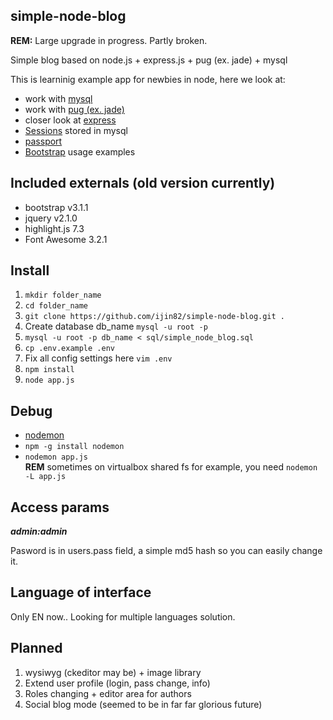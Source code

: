 simple-node-blog
--
**REM:** Large upgrade in progress. Partly broken.

Simple blog based on node.js + express.js + pug (ex. jade) + mysql

This is learninig example app for newbies in node, here we look at:
- work with <a href="https://npmjs.org/package/mysql">mysql</a>
- work with <a href="https://pugjs.org/">pug (ex. jade)</a>
- closer look at <a href="https://github.com/expressjs/express">express</a>
- <a href="https://github.com/nlf/connect-mysql">Sessions</a> stored in mysql
- <a href="https://github.com/jaredhanson/passport">passport</a>
- <a href="http://getbootstrap.com/">Bootstrap</a> usage examples

Included externals (old version currently)
--
- bootstrap v3.1.1
- jquery v2.1.0
- highlight.js 7.3
- Font Awesome 3.2.1


Install
--
1. ```mkdir folder_name```
1. ```cd folder_name```
1. ```git clone https://github.com/ijin82/simple-node-blog.git .```
1. Create database db_name ```mysql -u root -p```
1. ```mysql -u root -p db_name < sql/simple_node_blog.sql```
1. ```cp .env.example .env```
1. Fix all config settings here ```vim .env``` 
1. ```npm install```
1. ```node app.js``` 

Debug
--
- <a href="https://npmjs.org/package/nodemon">nodemon</a>
- ```npm -g install nodemon```
- ```nodemon app.js```  
**REM** sometimes on virtualbox shared fs for example, you need ```nodemon -L app.js```

Access params
--
***admin:admin***

Pasword is in users.pass field, a simple md5 hash so you can easily change it.

Language of interface
--
Only EN now..
Looking for multiple languages solution.

Planned
--
1. wysiwyg (ckeditor may be) + image library
2. Extend user profile (login, pass change, info)
3. Roles changing + editor area for authors
4. Social blog mode (seemed to be in far far glorious future)

